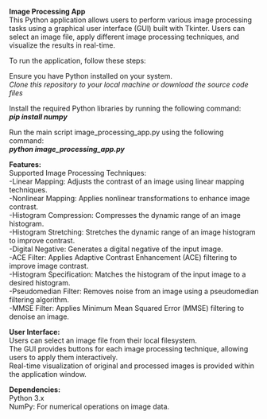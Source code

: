 **Image Processing App**  
This Python application allows users to perform various image processing tasks using a graphical user interface (GUI) built with Tkinter. Users can select an image file, apply different image processing techniques, and visualize the results in real-time.  

To run the application, follow these steps:  

Ensure you have Python installed on your system.  
_Clone this repository to your local machine or download the source code files_  

Install the required Python libraries by running the following command:  
_**pip install numpy**_  

Run the main script image_processing_app.py using the following command:  
_**python image_processing_app.py**_  

**Features:**  
Supported Image Processing Techniques:  
-Linear Mapping: Adjusts the contrast of an image using linear mapping techniques.  
-Nonlinear Mapping: Applies nonlinear transformations to enhance image contrast.  
-Histogram Compression: Compresses the dynamic range of an image histogram.  
-Histogram Stretching: Stretches the dynamic range of an image histogram to improve contrast.  
-Digital Negative: Generates a digital negative of the input image.  
-ACE Filter: Applies Adaptive Contrast Enhancement (ACE) filtering to improve image contrast.  
-Histogram Specification: Matches the histogram of the input image to a desired histogram.  
-Pseudomedian Filter: Removes noise from an image using a pseudomedian filtering algorithm.  
-MMSE Filter: Applies Minimum Mean Squared Error (MMSE) filtering to denoise an image.  

**User Interface:**  
Users can select an image file from their local filesystem.  
The GUI provides buttons for each image processing technique, allowing users to apply them interactively.  
Real-time visualization of original and processed images is provided within the application window.  

**Dependencies:**  
Python 3.x  
NumPy: For numerical operations on image data.  
